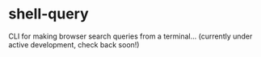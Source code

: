 # shell-query
CLI for making browser search queries from a terminal...
(currently under active development, check back soon!)
